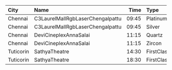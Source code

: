 | City      | Name                             |  Time | Type       | Price | Capacity | Booked |
| :-------- | :------------------------------- | ----: | :--------- | ----: | -------: | -----: |
| Chennai   | C3LaurelMallRgbLaserChengalpattu | 09:45 | Platinum   |  150₹ |      169 |      0 |
| Chennai   | C3LaurelMallRgbLaserChengalpattu | 09:45 | Silver     |  150₹ |       54 |      0 |
| Chennai   | DeviCineplexAnnaSalai            | 11:15 | Quartz     |  153₹ |      242 |    122 |
| Chennai   | DeviCineplexAnnaSalai            | 11:15 | Zircon     |   60₹ |       27 |     27 |
| Tuticorin | SathyaTheatre                    | 14:30 | FirstClass |   40₹ |      100 |      0 |
| Tuticorin | SathyaTheatre                    | 18:30 | FirstClass |   40₹ |      100 |      0 |